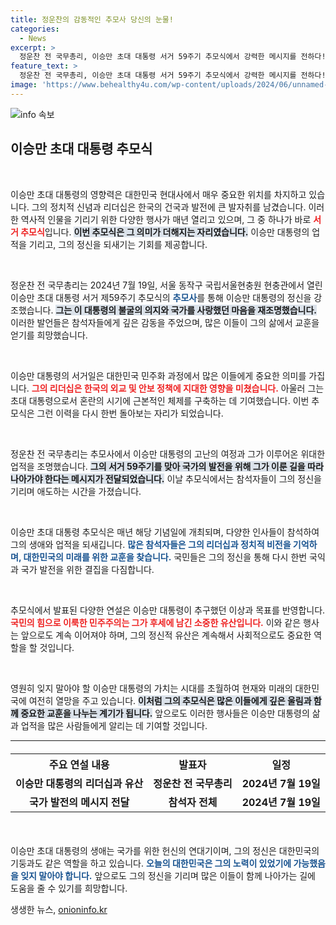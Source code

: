 ```yaml
---
title: 정운찬의 감동적인 추모사 당신의 눈물!
categories:
  - News
excerpt: >
  정운찬 전 국무총리, 이승만 초대 대통령 서거 59주기 추모식에서 강력한 메시지를 전하다! 그의 발언이 한국 역사에 어떤 영향을 미칠지 궁금하다면 클릭하세요!
feature_text: >
  정운찬 전 국무총리, 이승만 초대 대통령 서거 59주기 추모식에서 강력한 메시지를 전하다! 그의 발언이 한국 역사에 어떤 영향을 미칠지 궁금하다면 클릭하세요!
image: 'https://www.behealthy4u.com/wp-content/uploads/2024/06/unnamed-file.png'
---
```


<p><img src="https://www.behealthy4u.com/wp-content/uploads/2024/06/unnamed-file.png" alt="info 속보" /></p>

<h2 data-ke-size="size26">이승만 초대 대통령 추모식</h2>

<p data-ke-size="size16">&nbsp;</p>

<p>이승만 초대 대통령의 영향력은 대한민국 현대사에서 매우 중요한 위치를 차지하고 있습니다. 그의 정치적 신념과 리더십은 한국의 건국과 발전에 큰 발자취를 남겼습니다. 이러한 역사적 인물을 기리기 위한 다양한 행사가 매년 열리고 있으며, 그 중 하나가 바로 <b><span style="color: #ee2323;">서거 추모식</span></b>입니다. <b><span style="background-color: #21538527;">이번 추모식은 그 의미가 더해지는 자리였습니다.</span></b> 이승만 대통령의 업적을 기리고, 그의 정신을 되새기는 기회를 제공합니다.</p>

<p data-ke-size="size16">&nbsp;</p>

<p>정운찬 전 국무총리는 2024년 7월 19일, 서울 동작구 국립서울현충원 현충관에서 열린 이승만 초대 대통령 서거 제59주기 추모식의 <b><span style="color: #1a5490;">추모사</span></b>를 통해 이승만 대통령의 정신을 강조했습니다. <b><span style="background-color: #21538527;">그는 이 대통령의 불굴의 의지와 국가를 사랑했던 마음을 재조명했습니다.</span></b> 이러한 발언들은 참석자들에게 깊은 감동을 주었으며, 많은 이들이 그의 삶에서 교훈을 얻기를 희망했습니다.</p>

<p data-ke-size="size16">&nbsp;</p>

<p>이승만 대통령의 서거일은 대한민국 민주화 과정에서 많은 이들에게 중요한 의미를 가집니다. <b><span style="color: #ee2323;">그의 리더십은 한국의 외교 및 안보 정책에 지대한 영향을 미쳤습니다.</span></b> 아울러 그는 초대 대통령으로서 혼란의 시기에 근본적인 체제를 구축하는 데 기여했습니다. 이번 추모식은 그런 이력을 다시 한번 돌아보는 자리가 되었습니다. </p>

<p data-ke-size="size16">&nbsp;</p>

<p>정운찬 전 국무총리는 추모사에서 이승만 대통령의 고난의 여정과 그가 이루어온 위대한 업적을 조명했습니다. <b><span style="background-color: #21538527;">그의 서거 59주기를 맞아 국가의 발전을 위해 그가 이룬 길을 따라 나아가야 한다는 메시지가 전달되었습니다.</span></b> 이날 추모식에서는 참석자들이 그의 정신을 기리며 애도하는 시간을 가졌습니다. </p>

<p data-ke-size="size16">&nbsp;</p>

<p>이승만 초대 대통령 추모식은 매년 해당 기념일에 개최되며, 다양한 인사들이 참석하여 그의 생애와 업적을 되새깁니다. <b><span style="color: #1a5490;">많은 참석자들은 그의 리더십과 정치적 비전을 기억하며, 대한민국의 미래를 위한 교훈을 찾습니다.</span></b> 국민들은 그의 정신을 통해 다시 한번 국익과 국가 발전을 위한 결집을 다짐합니다.</p>

<p data-ke-size="size16">&nbsp;</p>

<p>추모식에서 발표된 다양한 연설은 이승만 대통령이 추구했던 이상과 목표를 반영합니다. <b><span style="color: #ee2323;">국민의 힘으로 이룩한 민주주의는 그가 후세에 남긴 소중한 유산입니다.</span></b> 이와 같은 행사는 앞으로도 계속 이어져야 하며, 그의 정신적 유산은 계속해서 사회적으로도 중요한 역할을 할 것입니다. </p>

<p data-ke-size="size16">&nbsp;</p>

<p>영원히 잊지 말아야 할 이승만 대통령의 가치는 시대를 초월하여 현재와 미래의 대한민국에 여전히 열망을 주고 있습니다. <b><span style="background-color: #21538527;">이처럼 그의 추모식은 많은 이들에게 깊은 울림과 함께 중요한 교훈을 나누는 계기가 됩니다.</span></b> 앞으로도 이러한 행사들은 이승만 대통령의 삶과 업적을 많은 사람들에게 알리는 데 기여할 것입니다. </p>

<hr>

<table style="width: 100%; border-collapse: collapse; margin: 20px 0;">
    <tr>
        <th style="text-align: center; height: 17px;"><b>주요 연설 내용</b></th>
        <th style="text-align: center; height: 17px;"><b>발표자</b></th>
        <th style="text-align: center; height: 17px;"><b>일정</b></th>
    </tr>
    <tr>
        <td style="text-align: center; height: 17px;"><b>이승만 대통령의 리더십과 유산</b></td>
        <td style="text-align: center; height: 17px;"><b>정운찬 전 국무총리</b></td>
        <td style="text-align: center; height: 17px;"><b>2024년 7월 19일</b></td>
    </tr>
    <tr>
        <td style="text-align: center; height: 17px;"><b>국가 발전의 메시지 전달</b></td>
        <td style="text-align: center; height: 17px;"><b>참석자 전체</b></td>
        <td style="text-align: center; height: 17px;"><b>2024년 7월 19일</b></td>
    </tr>
</table>

<p data-ke-size="size16">&nbsp;</p> 

<p>이승만 초대 대통령의 생애는 국가를 위한 헌신의 연대기이며, 그의 정신은 대한민국의 기둥과도 같은 역할을 하고 있습니다. <b><span style="color: #1a5490;">오늘의 대한민국은 그의 노력이 있었기에 가능했음을 잊지 말아야 합니다.</span></b> 앞으로도 그의 정신을 기리며 많은 이들이 함께 나아가는 길에 도움을 줄 수 있기를 희망합니다.</p>
생생한 뉴스, <a href="https://onioninfo.kr" rel="dofollow">onioninfo.kr</a>


